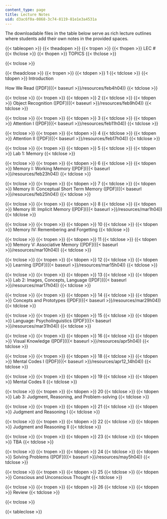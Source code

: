 ```yaml
---
content_type: page
title: Lecture Notes
uid: d3ac6f0a-0868-3c74-8119-81e1e3a4531a
---
```


The downloadable files in the table below serve as rich lecture outlines where students add their own notes in the provided spaces.

{{< tableopen >}}
{{< theadopen >}}
{{< tropen >}}
{{< thopen >}}
LEC #
{{< thclose >}}
{{< thopen >}}
TOPICS
{{< thclose >}}

{{< trclose >}}

{{< theadclose >}}
{{< tropen >}}
{{< tdopen >}}
1
{{< tdclose >}}
{{< tdopen >}}
Introduction  
  
How We Read ([PDF]({{< baseurl >}}/resources/feb4h04))
{{< tdclose >}}

{{< trclose >}}
{{< tropen >}}
{{< tdopen >}}
2
{{< tdclose >}}
{{< tdopen >}}
Object Recognition ([PDF]({{< baseurl >}}/resources/feb9h04))
{{< tdclose >}}

{{< trclose >}}
{{< tropen >}}
{{< tdopen >}}
3
{{< tdclose >}}
{{< tdopen >}}
Attention I ([PDF]({{< baseurl >}}/resources/feb11h04))
{{< tdclose >}}

{{< trclose >}}
{{< tropen >}}
{{< tdopen >}}
4
{{< tdclose >}}
{{< tdopen >}}
Attention II ([PDF]({{< baseurl >}}/resources/feb17h04))
{{< tdclose >}}

{{< trclose >}}
{{< tropen >}}
{{< tdopen >}}
5
{{< tdclose >}}
{{< tdopen >}}
Lab 1: Memory
{{< tdclose >}}

{{< trclose >}}
{{< tropen >}}
{{< tdopen >}}
6
{{< tdclose >}}
{{< tdopen >}}
Memory I: Working Memory ([PDF]({{< baseurl >}}/resources/feb23h04))
{{< tdclose >}}

{{< trclose >}}
{{< tropen >}}
{{< tdopen >}}
7
{{< tdclose >}}
{{< tdopen >}}
Memory II: Conceptual Short Term Memory ([PDF]({{< baseurl >}}/resources/feb25h04))
{{< tdclose >}}

{{< trclose >}}
{{< tropen >}}
{{< tdopen >}}
8
{{< tdclose >}}
{{< tdopen >}}
Memory III: Implicit Memory ([PDF]({{< baseurl >}}/resources/mar1h04))
{{< tdclose >}}

{{< trclose >}}
{{< tropen >}}
{{< tdopen >}}
10
{{< tdclose >}}
{{< tdopen >}}
Memory IV: Remembering and Forgetting
{{< tdclose >}}

{{< trclose >}}
{{< tropen >}}
{{< tdopen >}}
11
{{< tdclose >}}
{{< tdopen >}}
Memory V: Associative Memory ([PDF]({{< baseurl >}}/resources/mar10h04))
{{< tdclose >}}

{{< trclose >}}
{{< tropen >}}
{{< tdopen >}}
12
{{< tdclose >}}
{{< tdopen >}}
Learning ([PDF]({{< baseurl >}}/resources/mar15h04))
{{< tdclose >}}

{{< trclose >}}
{{< tropen >}}
{{< tdopen >}}
13
{{< tdclose >}}
{{< tdopen >}}
Lab 2: Images, Concepts, Language ([PDF]({{< baseurl >}}/resources/mar17h04))
{{< tdclose >}}

{{< trclose >}}
{{< tropen >}}
{{< tdopen >}}
14
{{< tdclose >}}
{{< tdopen >}}
Concepts and Prototypes ([PDF]({{< baseurl >}}/resources/mar29h04))
{{< tdclose >}}

{{< trclose >}}
{{< tropen >}}
{{< tdopen >}}
15
{{< tdclose >}}
{{< tdopen >}}
Language: Psycholinguistics ([PDF]({{< baseurl >}}/resources/mar31h04))
{{< tdclose >}}

{{< trclose >}}
{{< tropen >}}
{{< tdopen >}}
16
{{< tdclose >}}
{{< tdopen >}}
Visual Knowledge ([PDF]({{< baseurl >}}/resources/apr5h04))
{{< tdclose >}}

{{< trclose >}}
{{< tropen >}}
{{< tdopen >}}
18
{{< tdclose >}}
{{< tdopen >}}
Mental Codes I ([PDF]({{< baseurl >}}/resources/apr12_14h04))
{{< tdclose >}}

{{< trclose >}}
{{< tropen >}}
{{< tdopen >}}
19
{{< tdclose >}}
{{< tdopen >}}
Mental Codes II
{{< tdclose >}}

{{< trclose >}}
{{< tropen >}}
{{< tdopen >}}
20
{{< tdclose >}}
{{< tdopen >}}
Lab 3: Judgment, Reasoning, and Problem-solving
{{< tdclose >}}

{{< trclose >}}
{{< tropen >}}
{{< tdopen >}}
21
{{< tdclose >}}
{{< tdopen >}}
Judgment and Reasoning I
{{< tdclose >}}

{{< trclose >}}
{{< tropen >}}
{{< tdopen >}}
22
{{< tdclose >}}
{{< tdopen >}}
Judgment and Reasoning II
{{< tdclose >}}

{{< trclose >}}
{{< tropen >}}
{{< tdopen >}}
23
{{< tdclose >}}
{{< tdopen >}}
TBA
{{< tdclose >}}

{{< trclose >}}
{{< tropen >}}
{{< tdopen >}}
24
{{< tdclose >}}
{{< tdopen >}}
Solving Problems ([PDF]({{< baseurl >}}/resources/may5h04))
{{< tdclose >}}

{{< trclose >}}
{{< tropen >}}
{{< tdopen >}}
25
{{< tdclose >}}
{{< tdopen >}}
Conscious and Unconscious Thought
{{< tdclose >}}

{{< trclose >}}
{{< tropen >}}
{{< tdopen >}}
26
{{< tdclose >}}
{{< tdopen >}}
Review
{{< tdclose >}}

{{< trclose >}}

{{< tableclose >}}